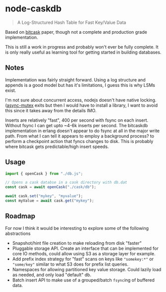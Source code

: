 # node-caskdb

> A Log-Structured Hash Table for Fast Key/Value Data

Based on [bitcask](https://riak.com/assets/bitcask-intro.pdf) paper, though not a complete and production grade implementation.

This is still a work in progress and probably won't ever be fully complete. It is only really useful as learning tool for getting started in building databases.

## Notes

Implementation was fairly straight forward. Using a log structure and appends is a good model but has it's limitations, I guess this is why LSMs exist.

I'm not sure about concurrent access, nodejs doesn't have native locking. ([async-mutex](https://github.com/DirtyHairy/async-mutex) exits but then I would have to install a library, I want to avoid this since it takes away from the details IMO.

Inserts are relatively "fast", 400 per second with fsync on each insert. Without fsync I can get upto ~4-6k inserts per second. The bitcaskdb implementation in erlang doesn't appear to do fsync at all in the major write path. From what I can tell it appears to employ a background process? to perform a checkpoint action that fyncs changes to disk. This is probably where bitcask gets predictable/high insert speeds.

## Usage

```ts
import { openCask } from "./db.js";

// Opens a cask databse in a cask directory with db.dat
const cask = await openCask("./cask/db");

await cask.set("mykey", "myvalue");
const myValue = await cask.get("mykey");
```

## Roadmap

For now I think it would be interesting to explore some of the following abstractions

- Snapshot/hint file creation to make reloading from disk "faster"
- Pluggable storage API. Create an interface that can be implemented for core IO methods, could allow using S3 as a storage layer for example.
- Add prefix index strategy for "fast" scans on keys like `"somekey:*"` or `"some/key"` similar to what S3 does for prefix list queries.
- Namespaces for allowing partitioned key value storage. Could lazily load as needed, and only load "default" db.
- Batch insert API to make use of a grouped/batch `fsync`ing of buffered data.
